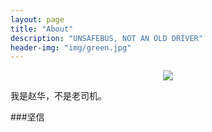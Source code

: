 ```yaml
---
layout: page
title: "About"
description: "UNSAFEBUS, NOT AN OLD DRIVER"
header-img: "img/green.jpg"
---
```



<center>
    <p><img src="http://ohe65aya0.bkt.clouddn.com/unsafebus_logo.png" align="center"></p>
</center>

我是赵华，不是老司机。

###坚信









<center>
    <!---p><img src="http://i173.photobucket.com/albums/w63/cnfeat/2015-08-29-2_zpsqj7po8eo.png" align="center"></p--->
</center>






